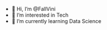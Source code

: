 - 👋 Hi, I’m @FallVini
- 👀 I’m interested in Tech
- 🌱 I’m currently learning Data Science

<!---
FallVini/FallVini is a ✨ special ✨ repository because its `README.md` (this file) appears on your GitHub profile.
You can click the Preview link to take a look at your changes.
--->
